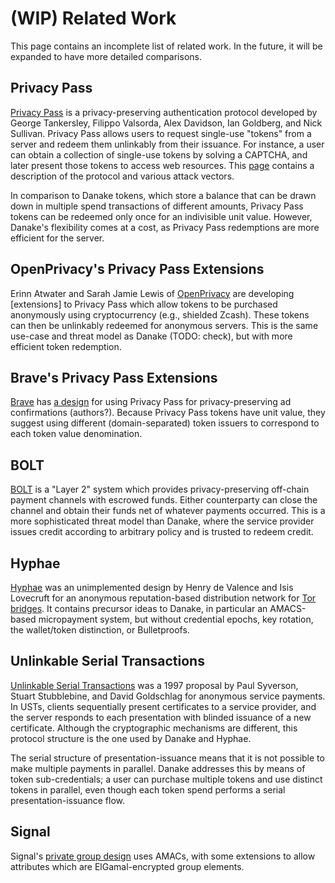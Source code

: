 # (WIP) Related Work

This page contains an incomplete list of related work. In the future, it will
be expanded to have more detailed comparisons.

## Privacy Pass

[Privacy Pass][pp] is a privacy-preserving authentication protocol developed
by George Tankersley, Filippo Valsorda, Alex Davidson, Ian Goldberg, and Nick
Sullivan. Privacy Pass allows users to request single-use "tokens" from a
server and redeem them unlinkably from their issuance. For instance, a user
can obtain a collection of single-use tokens by solving a CAPTCHA, and later
present those tokens to access web resources. This [page][pp_protocol]
contains a description of the protocol and various attack vectors.

In comparison to Danake tokens, which store a balance that can be drawn down
in multiple spend transactions of different amounts, Privacy Pass tokens can
be redeemed only once for an indivisible unit value. However, Danake's
flexibility comes at a cost, as Privacy Pass redemptions are more efficient
for the server.

## OpenPrivacy's Privacy Pass Extensions

Erinn Atwater and Sarah Jamie Lewis of [OpenPrivacy] are developing
[extensions] to Privacy Pass which allow tokens to be purchased anonymously
using cryptocurrency (e.g., shielded Zcash). These tokens can then be
unlinkably redeemed for anonymous servers. This is the same use-case and
threat model as Danake (TODO: check), but with more efficient token redemption.

## Brave's Privacy Pass Extensions

[Brave] has [a design][Brave_PP] for using Privacy Pass for
privacy-preserving ad confirmations (authors?). Because Privacy Pass tokens
have unit value, they suggest using different (domain-separated) token
issuers to correspond to each token value denomination.

## BOLT

[BOLT] is a "Layer 2" system which provides privacy-preserving off-chain
payment channels with escrowed funds. Either counterparty can close the
channel and obtain their funds net of whatever payments occurred. This is a
more sophisticated threat model than Danake, where the service provider
issues credit according to arbitrary policy and is trusted to redeem credit.

## Hyphae

[Hyphae] was an unimplemented design by Henry de Valence and Isis Lovecruft
for an anonymous reputation-based distribution network for [Tor
bridges][tor_bridges]. It contains precursor ideas to Danake, in particular
an AMACS-based micropayment system, but without credential epochs, key
rotation, the wallet/token distinction, or Bulletproofs.

## Unlinkable Serial Transactions

[Unlinkable Serial Transactions][ust] was a 1997 proposal by Paul Syverson,
Stuart Stubblebine, and David Goldschlag for anonymous service payments. In
USTs, clients sequentially present certificates to a service provider, and
the server responds to each presentation with blinded issuance of a new
certificate. Although the cryptographic mechanisms are different, this
protocol structure is the one used by Danake and Hyphae.

The serial structure of presentation-issuance means that it is not possible
to make multiple payments in parallel. Danake addresses this by means of
token sub-credentials; a user can purchase multiple tokens and use distinct
tokens in parallel, even though each token spend performs a serial
presentation-issuance flow.

## Signal

Signal's [private group design][signal_group] uses AMACs, with some
extensions to allow attributes which are ElGamal-encrypted group elements.


[signal_group]: https://signal.org/blog/pdfs/signal_private_group_system.pdf
[ust]: https://www.ifca.ai/pub/fc97/m4.pdf
[tor_bridges]: https://2019.www.torproject.org/docs/bridges
[Hyphae]: https://patternsinthevoid.net/hyphae/hyphae.pdf
[Bolt]: https://boltlabs.tech/
[Brave]: https://brave.com
[Brave_PP]: https://github.com/brave/brave-browser/wiki/Security-and-privacy-model-for-ad-confirmations
[pp]: https://privacypass.github.io/
[pp_protocol]: https://github.com/privacypass/challenge-bypass-extension/blob/master/docs/PROTOCOL.md
[OpenPrivacy]: https://openprivacy.ca
[OpenPrivacy_Token]: https://git.openprivacy.ca/openprivacy/zcashtokenservice/raw/commit/eacc593342762f0a5364d02f7c22accfdc509789/paper/towards-anonymous-prepaid-services.pdf